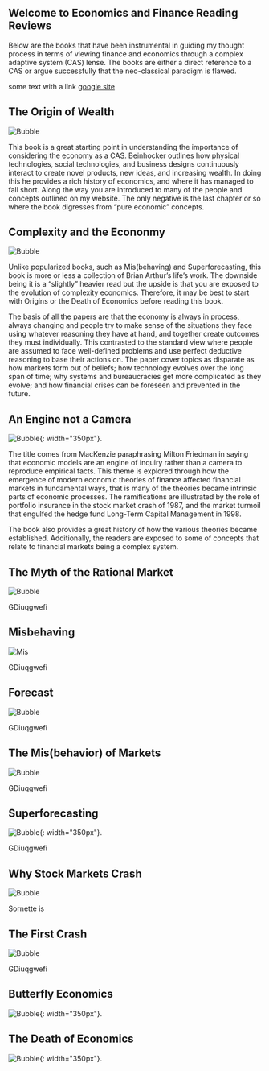 ## Welcome to Economics and Finance Reading Reviews

Below are the books that have been instrumental in guiding my thought process in terms of viewing finance and economics through a complex adaptive system (CAS) lense. The books are either a direct reference to a CAS or argue successfully that the neo-classical paradigm is flawed.

some text with a link <a href="http://www.google.com" target="blank">google site</a>

## The Origin of Wealth
![Bubble](websiteimages/OofW.jpg)

This book is a great starting point in understanding the importance of considering the economy as a CAS. Beinhocker outlines how physical technologies, social technologies, and business designs continuously interact to create novel products, new ideas, and increasing wealth. In doing this he provides a rich history of economics, and where it has managed to fall short. Along the way you are introduced to many of the people and concepts outlined on my website. The only negative is the last chapter or so where the book digresses from “pure economic” concepts.

## Complexity and the Econonmy
![Bubble](websiteimages/complex.jpg)

Unlike popularized books, such as Mis(behaving) and Superforecasting, this book is more or less a collection of Brian Arthur’s life’s work. The downside being it is a “slightly” heavier read but the upside is that you are exposed to the evolution of complexity economics. Therefore, it may be best to start with Origins or the Death of Economics before reading this book.

The basis of all the papers are that the economy is always in process, always changing and people try to make sense of the situations they face using whatever reasoning they have at hand, and together create outcomes they must individually. This contrasted to the standard view where people are assumed to face well-defined problems and use perfect deductive reasoning to base their actions on. The paper cover topics as disparate as how markets form out of beliefs; how technology evolves over the long span of time; why systems and bureaucracies get more complicated as they evolve; and how financial crises can be foreseen and prevented in the future.


## An Engine not a Camera
![Bubble](websiteimages/imagecamera.jpg){: width="350px"}.

The title comes from MacKenzie paraphrasing Milton Friedman in saying that economic models are an engine of inquiry rather than a camera to reproduce empirical facts. This theme is explored through how the emergence of modern economic theories of finance affected financial markets in fundamental ways, that is many of the theories became intrinsic parts of economic processes. The ramifications are illustrated by the role of portfolio insurance in the stock market crash of 1987, and the market turmoil that engulfed the hedge fund Long-Term Capital Management in 1998. 

The book also provides a great history of how the various theories became established. Additionally, the readers are exposed to some of concepts that relate to financial markets being a complex system.

## The Myth of the Rational Market
![Bubble](websiteimages/rational.jpg)

GDiuqgwefi

## Misbehaving
![Mis](websiteimages/MisBehave.jpg)

GDiuqgwefi

## Forecast
![Bubble](websiteimages/forecast.jpg)

GDiuqgwefi

## The Mis(behavior) of Markets
![Bubble](websiteimages/misbevman.jpg)

GDiuqgwefi

## Superforecasting
![Bubble](websiteimages/super.jpg){: width="350px"}.

GDiuqgwefi

## Why Stock Markets Crash 
![Bubble](websiteimages/whymarkets.gif)

Sornette is 

## The First Crash
![Bubble](websiteimages/south.gif)

GDiuqgwefi

## Butterfly Economics
![Bubble](websiteimages/butter.jpg){: width="350px"}.

## The Death of Economics
![Bubble](websiteimages/death.jpg){: width="350px"}.
